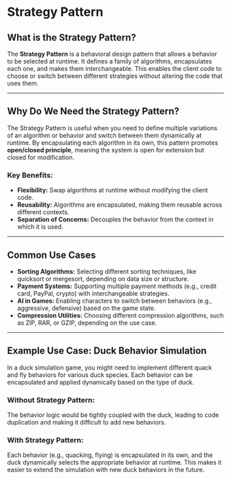 # Strategy Pattern

## What is the Strategy Pattern?
The **Strategy Pattern** is a behavioral design pattern that allows a behavior to be selected at runtime. It defines a family of algorithms, encapsulates each one, and makes them interchangeable. This enables the client code to choose or switch between different strategies without altering the code that uses them.

---

## Why Do We Need the Strategy Pattern?
The Strategy Pattern is useful when you need to define multiple variations of an algorithm or behavior and switch between them dynamically at runtime. By encapsulating each algorithm in its own, this pattern promotes **open/closed principle**, meaning the system is open for extension but closed for modification.

### Key Benefits:
- **Flexibility:** Swap algorithms at runtime without modifying the client code.
- **Reusability:** Algorithms are encapsulated, making them reusable across different contexts.
- **Separation of Concerns:** Decouples the behavior from the context in which it is used.

---

## Common Use Cases
- **Sorting Algorithms:** Selecting different sorting techniques, like quicksort or mergesort, depending on data size or structure.
- **Payment Systems:** Supporting multiple payment methods (e.g., credit card, PayPal, crypto) with interchangeable strategies.
- **AI in Games:** Enabling characters to switch between behaviors (e.g., aggressive, defensive) based on the game state.
- **Compression Utilities:** Choosing different compression algorithms, such as ZIP, RAR, or GZIP, depending on the use case.

---

## Example Use Case: Duck Behavior Simulation
In a duck simulation game, you might need to implement different quack and fly behaviors for various duck species. Each behavior can be encapsulated and applied dynamically based on the type of duck.

### Without Strategy Pattern:
The behavior logic would be tightly coupled with the duck, leading to code duplication and making it difficult to add new behaviors.

### With Strategy Pattern:
Each behavior (e.g., quacking, flying) is encapsulated in its own, and the duck dynamically selects the appropriate behavior at runtime. This makes it easier to extend the simulation with new duck behaviors in the future.
